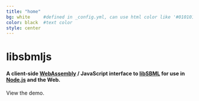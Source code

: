 ```yaml
---
title: "home"
bg: white     #defined in _config.yml, can use html color like '#010101'
color: black  #text color
style: center
---
```


# libsbmljs

#### A client-side [WebAssembly](https://webassembly.org/) / JavaScript interface to [libSBML]() for use in [Node.js](https://nodejs.org/) and the Web.

View the demo.

